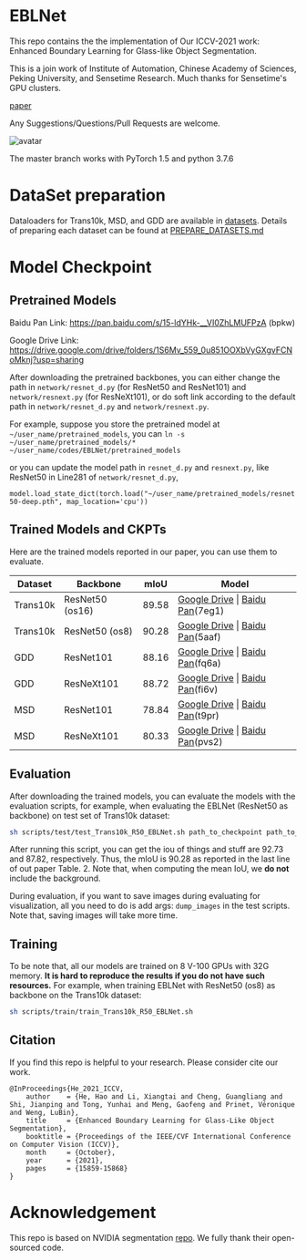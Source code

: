 # EBLNet
This repo contains the the implementation of Our ICCV-2021 work: Enhanced Boundary Learning for Glass-like Object Segmentation.

This is a join work of Institute of Automation, Chinese Academy of Sciences, Peking University, and Sensetime Research. Much thanks for Sensetime's GPU clusters.

[paper](https://openaccess.thecvf.com/content/ICCV2021/html/He_Enhanced_Boundary_Learning_for_Glass-Like_Object_Segmentation_ICCV_2021_paper.html)


Any Suggestions/Questions/Pull Requests are welcome.
  

![avatar](./fig/teaser_network.png)

The master branch works with PyTorch 1.5 and python 3.7.6


# DataSet preparation
Dataloaders for Trans10k, MSD, and GDD are available in [datasets](./datasets). 
Details of preparing each dataset can be found at [PREPARE_DATASETS.md](./DATASETs.md)


# Model Checkpoint

## Pretrained Models

Baidu Pan Link: https://pan.baidu.com/s/15-ldYHk-__VI0ZhLMUFPzA (bpkw) 

Google Drive Link: https://drive.google.com/drive/folders/1S6Mv_559_0u851OOXbVyGXgvFCNoMknj?usp=sharing

After downloading the pretrained backbones, you can either change the path in `network/resnet_d.py` (for ResNet50 and ResNet101) 
and `network/resnext.py` (for ResNeXt101), or do soft link according to the default path in `network/resnet_d.py` and `network/resnext.py`.

For example, suppose you store the pretrained model at `~/user_name/pretrained_models`, 
you can `ln -s ~/user_name/pretrained_models/* ~/user_name/codes/EBLNet/pretrained_models`

or you can update the model path in `resnet_d.py` and `resnext.py`, like ResNet50 in Line281 of `network/resnet_d.py`,

`model.load_state_dict(torch.load("~/user_name/pretrained_models/resnet50-deep.pth", map_location='cpu'))`

## Trained Models and CKPTs

Here are the trained models reported in our paper, you can use them to evaluate.

<table><thead><tr><th>Dataset</th><th>Backbone</th><th>mIoU</th><th>Model</th></tr></thead><tbody>
<tr><td>Trans10k</td><td>ResNet50 (os16)</td><td>89.58</td><td><a href="https://drive.google.com/file/d/1zWnFh2jxmJdEos5fJcpjt7r3YzdnNMY-/view?usp=sharing" target="_blank" rel="noopener noreferrer">Google Drive</a>&nbsp;|&nbsp;<a href="https://pan.baidu.com/s/1qejx80xzmP2CMMi8-5AgWw" target="_blank" rel="noopener noreferrer">Baidu Pan</a>(7eg1)</td></tr>
<tr><td>Trans10k</td><td>ResNet50 (os8)</td><td>90.28</td><td><a href="https://drive.google.com/file/d/16l8RprH4Gpp1-HR1ujGU8GxbKAJWBbg0/view?usp=sharing" target="_blank" rel="noopener noreferrer">Google Drive</a>&nbsp;|&nbsp;<a href="https://pan.baidu.com/s/1vq2BGZ8omlXtmvj-AvE3-A" target="_blank" rel="noopener noreferrer">Baidu Pan</a>(5aaf)</td></tr>
<tr><td>GDD</td><td>ResNet101</td><td>88.16</td><td><a href="https://drive.google.com/file/d/1vWvxVwETCSZBnKEaNADZvPQaDJpvD0kE/view?usp=sharing" rel="noopener noreferrer">Google Drive</a>&nbsp;|&nbsp;<a href="https://pan.baidu.com/s/1At2c0YLEDzXNCY-7r5Y_TA" target="_blank" rel="noopener noreferrer">Baidu Pan</a>(fq6a)</td></tr>
<tr><td>GDD</td><td>ResNeXt101</td><td>88.72</td><td><a href="https://drive.google.com/file/d/1sZfkR9fGWJ0XnB8YjnM2oDFqRBIYhxYZ/view?usp=sharing" rel="noopener noreferrer">Google Drive</a>&nbsp;|&nbsp;<a href="https://pan.baidu.com/s/1nIBcOMx4vw0YY6pt0KrTkg" target="_blank" rel="noopener noreferrer">Baidu Pan</a>(fi6v)</td></tr>
<tr><td>MSD</td><td>ResNet101</td><td>78.84</td><td><a href="https://drive.google.com/file/d/18kEPJNmi7W854HZtaU8rOFhAJ3SUQk1m/view?usp=sharing" rel="noopener noreferrer">Google Drive</a>&nbsp;|&nbsp;<a href="https://pan.baidu.com/s/1iMCT5BFjhAuuZ4qZrvrelw" target="_blank" rel="noopener noreferrer">Baidu Pan</a>(t9pr)</td></tr>
<tr><td>MSD</td><td>ResNeXt101</td><td>80.33</td><td><a href="https://drive.google.com/file/d/1x9AJOm2a015TlySQck25Aw_GP4SGYVxz/view?usp=sharing" rel="noopener noreferrer">Google Drive</a>&nbsp;|&nbsp;<a href="https://pan.baidu.com/s/1mgYV5C9tzU928eNx40vxMQ" target="_blank" rel="noopener noreferrer">Baidu Pan</a>(pvs2)</td></tr>

</tbody></table>


## Evaluation
After downloading the trained models, you can evaluate the models with the evaluation scripts, for example, when evaluating the EBLNet (ResNet50 as backbone) on test set of Trans10k dataset:
```bash
sh scripts/test/test_Trans10k_R50_EBLNet.sh path_to_checkpoint path_to_save_results
```
After running this script, you can get the iou of things and stuff are 92.73 and 87.82, respectively. Thus, the mIoU is 90.28 as reported in the last line of out paper Table. 2. Note that, when computing the mean IoU, we **do not** include the background.

During evaluation, if you want to save images during evaluating for visualization, all you need to do is add args: `dump_images` in the test scripts. Note that, saving images will take more time.

## Training
To be note that, all our models are trained on 8 V-100 GPUs with 32G memory. **It is hard to reproduce the results if you do not have such
resources.** For example, when training EBLNet with ResNet50 (os8) as backbone on the Trans10k dataset:
```bash
sh scripts/train/train_Trans10k_R50_EBLNet.sh
```

## Citation
If you find this repo is helpful to your research. Please consider cite our work.
```
@InProceedings{He_2021_ICCV,
    author    = {He, Hao and Li, Xiangtai and Cheng, Guangliang and Shi, Jianping and Tong, Yunhai and Meng, Gaofeng and Prinet, Véronique and Weng, LuBin},
    title     = {Enhanced Boundary Learning for Glass-Like Object Segmentation},
    booktitle = {Proceedings of the IEEE/CVF International Conference on Computer Vision (ICCV)},
    month     = {October},
    year      = {2021},
    pages     = {15859-15868}
}
```


# Acknowledgement
This repo is based on NVIDIA segmentation [repo](https://github.com/NVIDIA/semantic-segmentation). 
We fully thank their open-sourced code.